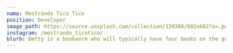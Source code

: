 ```yaml
---
name: Mestrando Tico Tico
position: Developer
image_path: https://source.unsplash.com/collection/139386/602x602?a=.png
instagram: /mestrando_ticotico/
blurb: Betty is a bookworm who will typically have four books on the go.
---
```


